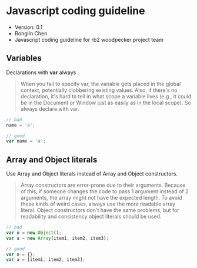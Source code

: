 Javascript coding guideline
==============================
+ Version: 0.1
+ Ronglin Chen
+ Javascript coding guideline for rb2 woodpecker project team

Variables
---------
Declarations with **var** always
> When you fail to specify var, the variable gets placed in the global context, potentially clobbering existing values. Also, if there's no declaration, it's hard to tell in what scope a variable lives (e.g., it could be in the Document or Window just as easily as in the local scope). So always declare with var.

```javascript
// bad
name = 'a';

// good
var name = 'a';
```

Array and Object literals
----------------------------
Use Array and Object literals instead of Array and Object constructors.
> Array constructors are error-prone due to their arguments. Because of this, if someone changes the code to pass 1 argument instead of 2 arguments, the array might not have the expected length. To avoid these kinds of weird cases, always use the more readable array literal. Object constructors don't have the same problems, but for readability and consistency object literals should be used.

```javascript
// bad
var o = new Object();
var a = new Array(item1, item2, item3);

// good
var o = {};
var a = [item1, item2, item3];
```
